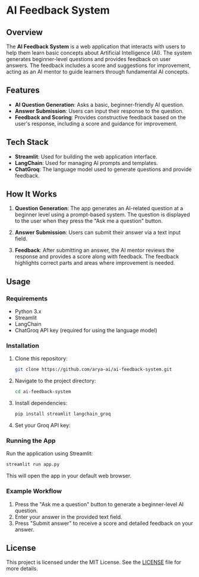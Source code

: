 # AI Feedback System

## Overview

The **AI Feedback System** is a web application that interacts with users to help them learn basic concepts about Artificial Intelligence (AI). The system generates beginner-level questions and provides feedback on user answers. The feedback includes a score and suggestions for improvement, acting as an AI mentor to guide learners through fundamental AI concepts.

## Features

- **AI Question Generation**: Asks a basic, beginner-friendly AI question.
- **Answer Submission**: Users can input their response to the question.
- **Feedback and Scoring**: Provides constructive feedback based on the user's response, including a score and guidance for improvement.

## Tech Stack

- **Streamlit**: Used for building the web application interface.
- **LangChain**: Used for managing AI prompts and templates.
- **ChatGroq**: The language model used to generate questions and provide feedback.
  
## How It Works

1. **Question Generation**: The app generates an AI-related question at a beginner level using a prompt-based system. The question is displayed to the user when they press the "Ask me a question" button.
  
2. **Answer Submission**: Users can submit their answer via a text input field.
  
3. **Feedback**: After submitting an answer, the AI mentor reviews the response and provides a score along with feedback. The feedback highlights correct parts and areas where improvement is needed.

## Usage

### Requirements

- Python 3.x
- Streamlit
- LangChain
- ChatGroq API key (required for using the language model)

### Installation

1. Clone this repository:
   ```bash
   git clone https://github.com/arya-ai/ai-feedback-system.git
2. Navigate to the project directory:
   ```bash
   cd ai-feedback-system
3. Install dependencies:
   ```bash
   pip install streamlit langchain_groq
4. Set your Groq API key:

### Running the App

Run the application using Streamlit:
  ```bash
  streamlit run app.py
  ```
This will open the app in your default web browser.

### Example Workflow
1. Press the "Ask me a question" button to generate a beginner-level AI question.
2. Enter your answer in the provided text field.
3. Press "Submit answer" to receive a score and detailed feedback on your answer.

## License
This project is licensed under the MIT License. See the [LICENSE](LICENSE) file for more details.
